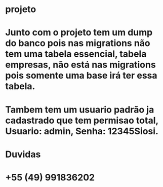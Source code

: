 # projeto
# Junto com o projeto tem um dump do banco pois nas migrations não tem uma tabela essencial, tabela empresas, não está nas migrations pois somente uma base irá ter essa tabela.
# Tambem tem um usuario padrão ja cadastrado que tem permisao total, Usuario: admin, Senha: 12345Siosi.
#
# Duvidas
# +55 (49) 991836202
#
#
#
#
#
#
#
